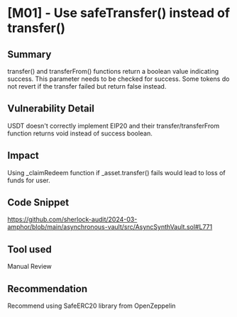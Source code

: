 # [M01] - Use safeTransfer() instead of transfer()

## Summary

transfer() and transferFrom() functions return a boolean value indicating success. This parameter needs to be checked for success. Some tokens do not revert if the transfer failed but return false instead.

## Vulnerability Detail
USDT doesn't correctly implement EIP20 and their transfer/transferFrom function returns void instead of success boolean.

## Impact
Using _claimRedeem function if _asset.transfer() fails would lead to loss of funds for user.

## Code Snippet
https://github.com/sherlock-audit/2024-03-amphor/blob/main/asynchronous-vault/src/AsyncSynthVault.sol#L771

## Tool used
Manual Review

## Recommendation
Recommend using SafeERC20 library from OpenZeppelin
